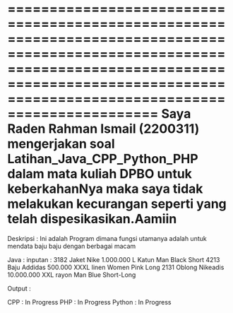 ========================================================================================================================================================================================================
Saya Raden Rahman Ismail (2200311) mengerjakan soal Latihan_Java_CPP_Python_PHP dalam mata kuliah DPBO untuk keberkahanNya maka saya tidak melakukan kecurangan seperti yang telah dispesikasikan.Aamiin
========================================================================================================================================================================================================


Deskripsi :
Ini adalah Program dimana fungsi utamanya adalah untuk mendata baju baju dengan
berbagai macam

Java :
inputan :
3182 Jaket Nike 1.000.000 L Katun Man Black Short
4213 Baju Addidas 500.000 XXXL linen Women Pink Long
2131 Oblong Nikeadis 10.000.000 XXL rayon Man Blue Short-Long

Output :


CPP    : In Progress
PHP    : In Progress
Python : In Progress
